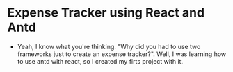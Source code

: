 # Expense Tracker using React and Antd

* Yeah, I know what you're thinking. "Why did you had to use two frameworks just to create an expense tracker?". Well, I was learning how to use antd with react, so I created my firts project with it.